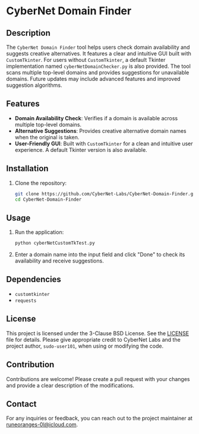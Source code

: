 # CyberNet Domain Finder

## Description

The `CyberNet Domain Finder` tool helps users check domain availability and suggests creative alternatives. It features a clear and intuitive GUI built with `CustomTkinter`. For users without `CustomTkinter`, a default Tkinter implementation named `cyberNetDomainChecker.py` is also provided. The tool scans multiple top-level domains and provides suggestions for unavailable domains. Future updates may include advanced features and improved suggestion algorithms.

## Features

- **Domain Availability Check**: Verifies if a domain is available across multiple top-level domains.
- **Alternative Suggestions**: Provides creative alternative domain names when the original is taken.
- **User-Friendly GUI**: Built with `CustomTkinter` for a clean and intuitive user experience. A default Tkinter version is also available.

## Installation

1. Clone the repository:
    ```bash
    git clone https://github.com/CyberNet-Labs/CyberNet-Domain-Finder.git
    cd CyberNet-Domain-Finder
    ```

## Usage

1. Run the application:
    ```bash
    python cyberNetCustomTkTest.py
    ```

2. Enter a domain name into the input field and click "Done" to check its availability and receive suggestions.

## Dependencies

- `customtkinter`
- `requests`

## License

This project is licensed under the 3-Clause BSD License. See the [LICENSE](LICENSE) file for details. Please give appropriate credit to CyberNet Labs and the project author, `sudo-user101`, when using or modifying the code.

## Contribution

Contributions are welcome! Please create a pull request with your changes and provide a clear description of the modifications.

## Contact

For any inquiries or feedback, you can reach out to the project maintainer at [runeoranges-0l@icloud.com](mailto:runeoranges-0l@icloud.com).
